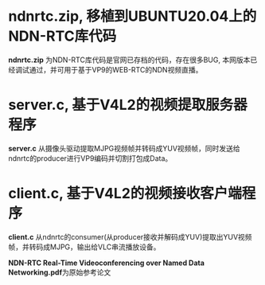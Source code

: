 # ndnrtc.zip, 移植到UBUNTU20.04上的NDN-RTC库代码

**ndnrtc.zip** 为NDN-RTC库代码是官网已存档的代码，存在很多BUG, 本网版本已经调试通过，并可用于基于VP9的WEB-RTC的NDN视频直播。

# server.c, 基于V4L2的视频提取服务器程序

**server.c** 从摄像头驱动提取MJPG视频帧并转码成YUV视频帧，同时发送给ndnrtc的producer进行VP9编码并切割打包成Data。

#  client.c, 基于V4L2的视频接收客户端程序

**client.c** 从ndnrtc的consumer(从producer接收并解码成YUV)提取出YUV视频帧，并转码成MJPG，输出给VLC串流播放设备。

**NDN-RTC Real-Time Videoconferencing over Named Data Networking.pdf**为原始参考论文